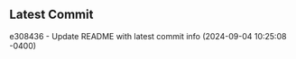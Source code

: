 
## Latest Commit
e308436 - Update README with latest commit info (2024-09-04 10:25:08 -0400) <Yunxi-Zhou>
